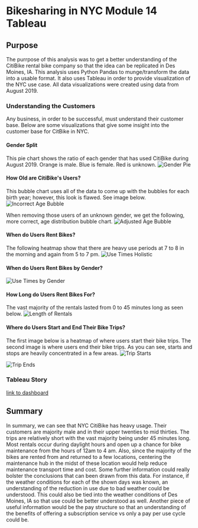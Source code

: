 # Bikesharing in NYC Module 14 Tableau

## Purpose
The purrpose of this analysis was to get a better understanding of the CitiBike rental bike company so that the idea can be replicated in Des Moines, IA. This analysis uses Python Pandas to munge/transform the data into a usable format. It also uses Tableau in order to provide visualization of the NYC use case. All data visualizations were created using data from August 2019.

### Understanding the Customers
Any business, in order to be successful, must understand their customer base. Below are some visualizations that give some insight into the customer base for CitBike in NYC.

#### Gender Split

This pie chart shows the ratio of each gender that has used CitiBike during August 2019. Orange is male. Blue is female. Red is unknown.
![Gender Pie](https://github.com/Beardlow/bikesharing/blob/main/Usertypes_by_G.png)

#### How Old are CitiBike's Users?

This bubble chart uses all of the data to come up with the bubbles for each birth year; however, this look is flawed. See image below.
![Incorrect Age Bubble](https://github.com/Beardlow/bikesharing/blob/main/Incorrect_Age_Bubble.png)

When removing those users of an unknown gender, we get the following, more correct, age distribution bubble chart.
![Adjusted Age Bubble](https://github.com/Beardlow/bikesharing/blob/main/Usertype_by_Age.png)

#### When do Users Rent Bikes?
The following heatmap show that there are heavy use periods at 7 to 8 in the morning and again from 5 to 7 pm.
![Use Times Holistic](https://github.com/Beardlow/bikesharing/blob/main/Trips_per_Weekday_per_Hour.png)

#### When do Users Rent Bikes by Gender?
![Use Times by Gender](https://github.com/Beardlow/bikesharing/blob/main/Trip_per_Weekday_per_day_per_Hour_by_G.png)

#### How Long do Users Rent Bikes For?
The vast majority of the rentals lasted from 0 to 45 minutes long as seen below.
![Length of Rentals](https://github.com/Beardlow/bikesharing/blob/main/Trip_Duration.png)

#### Where do Users Start and End Their Bike Trips?
The first image below is a heatmap of where users start their bike trips. The second image is where users end their bike trips. As you can see, starts and stops are heavily concentrated in a few areas.
![Trip Starts](https://github.com/Beardlow/bikesharing/blob/main/Rides_by_Starting_Location.png)

![Trip Ends](https://github.com/Beardlow/bikesharing/blob/main/Rides_by_Ending_Location.png)

### Tableau Story
[link to dashboard](https://public.tableau.com/app/profile/eric.bartlow/viz/NYC_Citi_Bike_Challenge_16630124140270/NYCStory)

## Summary
In summary, we can see that NYC CitiBike has heavy usage. Their customers are majority male and in their upper twenties to mid thirties. The trips are relatively short with the vast majority being under 45 minutes long. Most rentals occur during daylight hours and open up a chance for bike maintenance from the hours of 12am to 4 am. Also, since the majority of the bikes are rented from and returned to a few locations, centering the maintenance hub in the midst of these location would help reduce maintenance transport time and cost.  Some further information could really bolster the conclusions that can been drawn from this data. For instance, if the weather conditions for each of the shown days was known, an understanding of the reduction in use due to bad weather could be understood. This could also be tied into the weather conditions of Des Moines, IA so that use could be better understood as well.  Another piece of useful information would be the pay structure so that an understanding of the benefits of offering a subscription service vs only a pay per use cycle could be.





